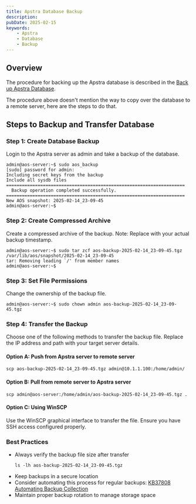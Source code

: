 ```yaml
---
title: Apstra Database Backup
description: 
pubDate: 2025-02-15
keywords:
    - Apstra
    - Database
    - Backup
---
```


## Overview

The procedure for backing up the Apstra database is described in the [Back up Apstra Database](https://www.juniper.net/documentation/us/en/software/apstra5.1/apstra-user-guide/topics/task/apstra-server-database-back-up.html).

The procedure above doesn't mention the way to copy over the database to a remote server, here are the steps to do that.

## Steps to Backup and Transfer Database

### Step 1: Create Database Backup
Login to the Apstra server as admin and take a backup of the database.

<div class="command-block">
<pre><code>admin@aos-server:~$ sudo aos_backup
[sudo] password for admin: 
Including secret keys from the backup
Include all sysdb files
====================================================================
  Backup operation completed successfully.
====================================================================
New AOS snapshot: <span class="snapshot-name">2025-02-14_23-09-45</span>
admin@aos-server:~$ 
</code></pre>
</div>

### Step 2: Create Compressed Archive
Create a compressed archive of the backup. Note: Replace <snapshot-name> with your actual backup timestamp.
<div class="command-block">
<pre><code>admin@aos-server:~$ sudo tar zcf aos-backup-<span class="snapshot-name">2025-02-14_23-09-45</span>.tgz /var/lib/aos/snapshot/<span class="snapshot-name">2025-02-14_23-09-45</span>
tar: Removing leading `/' from member names
admin@aos-server:~$ 
</code></pre>
</div>

### Step 3: Set File Permissions
Change the ownership of the backup file.
<div class="command-block">
<pre><code>admin@aos-server:~$ sudo chown admin aos-backup-<span class="snapshot-name">2025-02-14_23-09-45</span>.tgz
</code></pre>
</div>

### Step 4: Transfer the Backup
Choose one of the following methods to transfer the backup file. Replace the IP address and path with your target server details.

#### Option A: Push from Apstra server to remote server
<div class="command-block">
<pre><code>scp aos-backup-<span class="snapshot-name">2025-02-14_23-09-45</span>.tgz admin@10.1.1.100:/home/admin/
</code></pre>
</div>

#### Option B: Pull from remote server to Apstra server
<div class="command-block">
<pre><code>scp admin@aos-server:/home/admin/aos-backup-<span class="snapshot-name">2025-02-14_23-09-45</span>.tgz .
</code></pre>
</div>

#### Option C: Using WinSCP
Use the WinSCP graphical interface to transfer the file. Ensure you have SSH access configured properly.

### Best Practices
- Always verify the backup file size after transfer
  <div class="command-block">
  <pre><code>ls -lh aos-backup-<span class="snapshot-name">2025-02-14_23-09-45</span>.tgz
  </code></pre>
  </div>
- Keep backups in a secure location
- Consider automating this process for regular backups: [KB37808 Automating Backup Collection](https://supportportal.juniper.net/s/article/Juniper-Apstra-Automating-Backup-Collection)
- Maintain proper backup rotation to manage storage space



